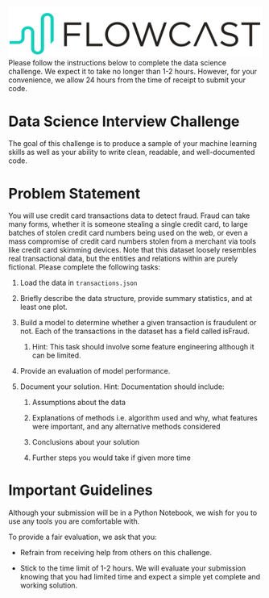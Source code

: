 ![Flowcast](logo.png)
Please follow the instructions below to complete the data science
challenge. We expect it to take no longer than 1-2 hours. However, for
your convenience, we allow 24 hours from the time of receipt to submit
your code.

# Data Science Interview Challenge

The goal of this challenge is to produce a sample of your machine
learning skills as well as your ability to write clean, readable, and
well-documented code.

# Problem Statement 

You will use credit card transactions data to detect fraud. Fraud can
take many forms, whether it is someone stealing a single credit card, to
large batches of stolen credit card numbers being used on the web, or
even a mass compromise of credit card numbers stolen from a merchant via
tools like credit card skimming devices. Note that this dataset loosely
resembles real transactional data, but the entities and relations within
are purely fictional. Please complete the following tasks:

1.  Load the data in `transactions.json`

2.  Briefly describe the data structure, provide summary statistics, and
    at least one plot.  

3.  Build a model to determine whether a given transaction is fraudulent
    or not. Each of the transactions in the dataset has a field called
    isFraud.  

    1.  Hint: This task should involve some feature engineering although
        it can be limited.  

4.  Provide an evaluation of model performance. 

5.  Document your solution. Hint: Documentation should include:  

    1.  Assumptions about the data 

    2.  Explanations of methods i.e. algorithm used and why, what
        features were important, and any alternative methods considered 

    3.  Conclusions about your solution 

    4.  Further steps you would take if given more time 

# Important Guidelines 

Although your submission will be in a Python Notebook, we wish for you to use any
tools you are comfortable with.

To provide a fair evaluation, we ask that you:

-   Refrain from receiving help from others on this challenge. 

-   Stick to the time limit of 1-2 hours. We will evaluate your
    submission knowing that you had limited time and expect a simple yet
    complete and working solution.  
